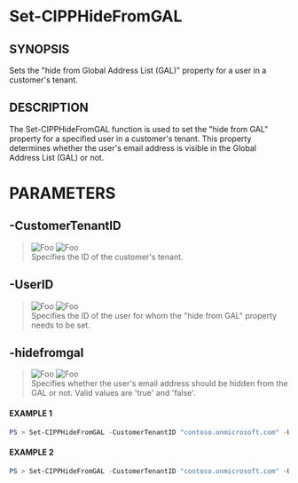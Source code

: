 # Set-CIPPHideFromGAL
## SYNOPSIS
Sets the "hide from Global Address List (GAL)" property for a user in a customer's tenant.
## DESCRIPTION
The Set-CIPPHideFromGAL function is used to set the "hide from GAL" property for a specified user in a customer's tenant. This property determines whether the user's email address is visible in the Global Address List (GAL) or not.
# PARAMETERS

## **-CustomerTenantID**
> ![Foo](https://img.shields.io/badge/Type-String-Blue?) ![Foo](https://img.shields.io/badge/Mandatory-TRUE-Red?) \
Specifies the ID of the customer's tenant.

  ## **-UserID**
> ![Foo](https://img.shields.io/badge/Type-String-Blue?) ![Foo](https://img.shields.io/badge/Mandatory-TRUE-Red?) \
Specifies the ID of the user for whom the "hide from GAL" property needs to be set.

  ## **-hidefromgal**
> ![Foo](https://img.shields.io/badge/Type-String-Blue?) ![Foo](https://img.shields.io/badge/Mandatory-TRUE-Red?) \
Specifies whether the user's email address should be hidden from the GAL or not. Valid values are 'true' and 'false'.

 #### EXAMPLE 1
```powershell
PS > Set-CIPPHideFromGAL -CustomerTenantID "contoso.onmicrosoft.com" -UserID "user1@example.com" -hidefromgal "true"
```
 #### EXAMPLE 2
```powershell
PS > Set-CIPPHideFromGAL -CustomerTenantID "contoso.onmicrosoft.com" -UserID "user2@example.com" -hidefromgal "false"
```

